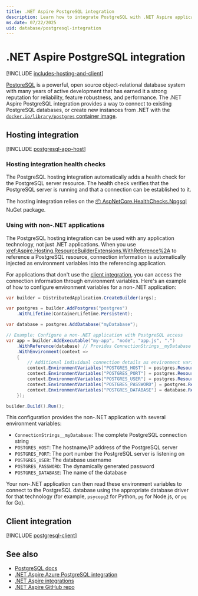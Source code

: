 ```yaml
---
title: .NET Aspire PostgreSQL integration
description: Learn how to integrate PostgreSQL with .NET Aspire applications, using both hosting and client integrations.
ms.date: 07/22/2025
uid: database/postgresql-integration
---
```


# .NET Aspire PostgreSQL integration

[!INCLUDE [includes-hosting-and-client](../includes/includes-hosting-and-client.md)]

[PostgreSQL](https://www.postgresql.org/) is a powerful, open source object-relational database system with many years of active development that has earned it a strong reputation for reliability, feature robustness, and performance. The .NET Aspire PostgreSQL integration provides a way to connect to existing PostgreSQL databases, or create new instances from .NET with the [`docker.io/library/postgres` container image](https://hub.docker.com/_/postgres).

## Hosting integration

[!INCLUDE [postgresql-app-host](includes/postgresql-app-host.md)]

### Hosting integration health checks

The PostgreSQL hosting integration automatically adds a health check for the PostgreSQL server resource. The health check verifies that the PostgreSQL server is running and that a connection can be established to it.

The hosting integration relies on the [📦 AspNetCore.HealthChecks.Npgsql](https://www.nuget.org/packages/AspNetCore.HealthChecks.Npgsql) NuGet package.

### Using with non-.NET applications

The PostgreSQL hosting integration can be used with any application technology, not just .NET applications. When you use <xref:Aspire.Hosting.ResourceBuilderExtensions.WithReference%2A> to reference a PostgreSQL resource, connection information is automatically injected as environment variables into the referencing application.

For applications that don't use the [client integration](#client-integration), you can access the connection information through environment variables. Here's an example of how to configure environment variables for a non-.NET application:

```csharp
var builder = DistributedApplication.CreateBuilder(args);

var postgres = builder.AddPostgres("postgres")
    .WithLifetime(ContainerLifetime.Persistent);

var database = postgres.AddDatabase("myDatabase");

// Example: Configure a non-.NET application with PostgreSQL access
var app = builder.AddExecutable("my-app", "node", "app.js", ".")
    .WithReference(database) // Provides ConnectionStrings__myDatabase
    .WithEnvironment(context =>
    {
        // Additional individual connection details as environment variables
        context.EnvironmentVariables["POSTGRES_HOST"] = postgres.Resource.PrimaryEndpoint.Property(EndpointProperty.Host);
        context.EnvironmentVariables["POSTGRES_PORT"] = postgres.Resource.PrimaryEndpoint.Property(EndpointProperty.Port);
        context.EnvironmentVariables["POSTGRES_USER"] = postgres.Resource.UserNameParameter;
        context.EnvironmentVariables["POSTGRES_PASSWORD"] = postgres.Resource.PasswordParameter;
        context.EnvironmentVariables["POSTGRES_DATABASE"] = database.Resource.DatabaseName;
    });

builder.Build().Run();
```

This configuration provides the non-.NET application with several environment variables:

- `ConnectionStrings__myDatabase`: The complete PostgreSQL connection string
- `POSTGRES_HOST`: The hostname/IP address of the PostgreSQL server
- `POSTGRES_PORT`: The port number the PostgreSQL server is listening on  
- `POSTGRES_USER`: The database username
- `POSTGRES_PASSWORD`: The dynamically generated password
- `POSTGRES_DATABASE`: The name of the database

Your non-.NET application can then read these environment variables to connect to the PostgreSQL database using the appropriate database driver for that technology (for example, `psycopg2` for Python, `pg` for Node.js, or `pq` for Go).

## Client integration

[!INCLUDE [postgresql-client](includes/postgresql-client.md)]

## See also

- [PostgreSQL docs](https://www.npgsql.org/doc/api/Npgsql.html)
- [.NET Aspire Azure PostgreSQL integration](azure-postgresql-integration.md)
- [.NET Aspire integrations](../fundamentals/integrations-overview.md)
- [.NET Aspire GitHub repo](https://github.com/dotnet/aspire)
